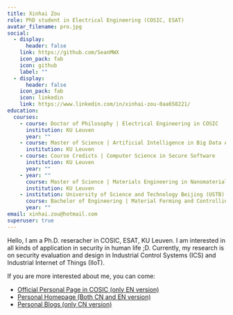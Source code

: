 ```yaml
---
title: Xinhai Zou
role: PhD student in Electrical Engineering (COSIC, ESAT)
avatar_filename: pro.jpg
social:
  - display:
      header: false
    link: https://github.com/SeanMWX
    icon_pack: fab
    icon: github
    label: ""
  - display:
      header: false
    icon_pack: fab
    icon: linkedin
    link: https://www.linkedin.com/in/xinhai-zou-0aa658221/
education:
  courses:
    - course: Doctor of Philosophy | Electrical Engineering in COSIC
      institution: KU Leuven
      year: ""
    - course: Master of Science | Artificial Intelligence in Big Data Analysis
      institution: KU Leuven
    - course: Course Credicts | Computer Science in Secure Software
      institution: KU Leuven
      year: ""
    - year: ""
      course: Master of Science | Materials Engineering in Nanomaterials
      institution: KU Leuven
    - institution: University of Science and Technology Beijing (USTB)
      course: Bachelor of Engineering | Material Forming and Controlling
      year: ""
email: xinhai.zou@hotmail.com
superuser: true
---
```

Hello, I am a Ph.D. reseracher in COSIC, ESAT, KU Leuven. I am interested in all kinds of application in security in human life ;D. Currently, my research is on security evaluation and design in Industrial Control Systems (ICS) and Industrial Internet of Things (IIoT).

If you are more interested about me, you can come:
- [Official Personal Page in COSIC (only EN version)](https://www.esat.kuleuven.be/cosic/people/xinhai-zou/)
- [Personal Homepage (Both CN and EN version)](http://seanzou.com/index_eng.html)
- [Personal Blogs (only CN version)](http://blog.seanzou.com/)
